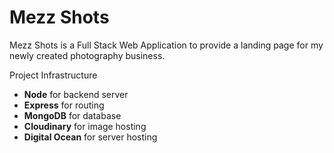<h1>Mezz Shots</h1>
<p>Mezz Shots is a Full Stack Web Application to provide a landing page for my newly created photography business.</p>
Project Infrastructure
<ul>
  <li><b>Node</b> for backend server</li>
  <li><b>Express</b> for routing</li>
  <li><b>MongoDB</b> for database</li>
  <li><b>Cloudinary</b> for image hosting</li>
  <li><b>Digital Ocean</b> for server hosting</li>
</ul>
